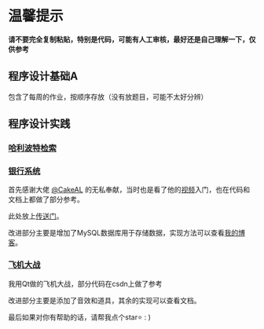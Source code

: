 # 温馨提示

**请不要完全复制粘贴，特别是代码，可能有人工审核，最好还是自己理解一下，仅供参考**

## 程序设计基础A

包含了每周的作业，按顺序存放（没有放题目，可能不太好分辨）

## 程序设计实践

### [哈利波特检索](https://github.com/study-233/USTB-CPP-Programming/tree/main/%E7%A8%8B%E5%BA%8F%E8%AE%BE%E8%AE%A1%E5%AE%9E%E8%B7%B5/%E5%93%88%E5%88%A9%E6%B3%A2%E7%89%B9%E6%A3%80%E7%B4%A2)

### [银行系统](https://github.com/study-233/USTB-CPP-Programming/tree/main/%E7%A8%8B%E5%BA%8F%E8%AE%BE%E8%AE%A1%E5%AE%9E%E8%B7%B5/%E9%93%B6%E8%A1%8C%E7%B3%BB%E7%BB%9F)

首先感谢大佬 [@CakeAL](https://github.com/CakeAL) 的无私奉献，当时也是看了他的[视频](https://www.bilibili.com/video/BV12L411i78C/?share_source=copy_web&vd_source=eebc583596be9433fc9f1f3db7e322d7)入门，也在代码和文档上都做了部分参考。

此处放上[传送门](https://github.com/CakeAL/ustb-cpp-programming)。

改进部分主要是增加了MySQL数据库用于存储数据，实现方法可以查看[我的博客](https://www.cnblogs.com/AndyYX/p/18144477)。

### [飞机大战](https://github.com/study-233/USTB-CPP-Programming/tree/main/%E7%A8%8B%E5%BA%8F%E8%AE%BE%E8%AE%A1%E5%AE%9E%E8%B7%B5/%E9%A3%9E%E6%9C%BA%E5%A4%A7%E6%88%98%E5%AE%8C%E5%96%84)

我用Qt做的飞机大战，部分代码在csdn上做了参考

改进部分主要是添加了音效和道具，其余的实现可以查看文档。



最后如果对你有帮助的话，请帮我点个star⭐ : )
